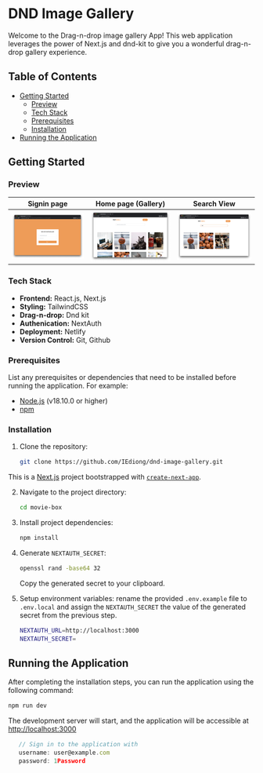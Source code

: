 # DND Image Gallery

Welcome to the Drag-n-drop image gallery App! This web application leverages the power of Next.js and dnd-kit to give you a wonderful drag-n-drop gallery experience.

## Table of Contents

- [Getting Started](#getting-started)
  - [Preview](#preview)
  - [Tech Stack](#tech-stack)
  - [Prerequisites](#prerequisites)
  - [Installation](#installation)
- [Running the Application](#running-the-application)

## Getting Started

### Preview

| Signin page | Home page (Gallery) | Search View |
| --- | --- | --- |
| ![signin page](./screenshots/desktop-signin-page.png) | ![signin page](./screenshots/desktop-home-page.png) | ![signin page](./screenshots/desktop-search-view.png) |

### Tech Stack

- **Frontend:** React.js, Next.js
- **Styling:** TailwindCSS
- **Drag-n-drop:** Dnd kit
- **Authenication:** NextAuth
- **Deployment:** Netlify
- **Version Control:** Git, Github

### Prerequisites

List any prerequisites or dependencies that need to be installed before running the application. For example:

- [Node.js](https://nodejs.org/) (v18.10.0 or higher)
- [npm](https://www.npmjs.com/)

### Installation

1. Clone the repository:

   ```bash
   git clone https://github.com/IEdiong/dnd-image-gallery.git
   ```

This is a [Next.js](https://nextjs.org/) project bootstrapped with [`create-next-app`](https://github.com/vercel/next.js/tree/canary/packages/create-next-app).

2. Navigate to the project directory:

   ```bash
   cd movie-box
   ```

3. Install project dependencies:

   ```bash
   npm install
   ```

4. Generate `NEXTAUTH_SECRET`:

   ```bash
   openssl rand -base64 32
   ```

   Copy the generated secret to your clipboard.

5. Setup environment variables: rename the provided `.env.example` file to `.env.local` and assign the `NEXTAUTH_SECRET` the value of the generated secret from the previous step.

   ```bash
   NEXTAUTH_URL=http://localhost:3000
   NEXTAUTH_SECRET=
   ```

## Running the Application

After completing the installation steps, you can run the application using the following command:

```bash
npm run dev
```

The development server will start, and the application will be accessible at [http://localhost:3000](http://localhost:3000)

```js
   // Sign in to the application with
   username: user@example.com
   password: 1Password
```
